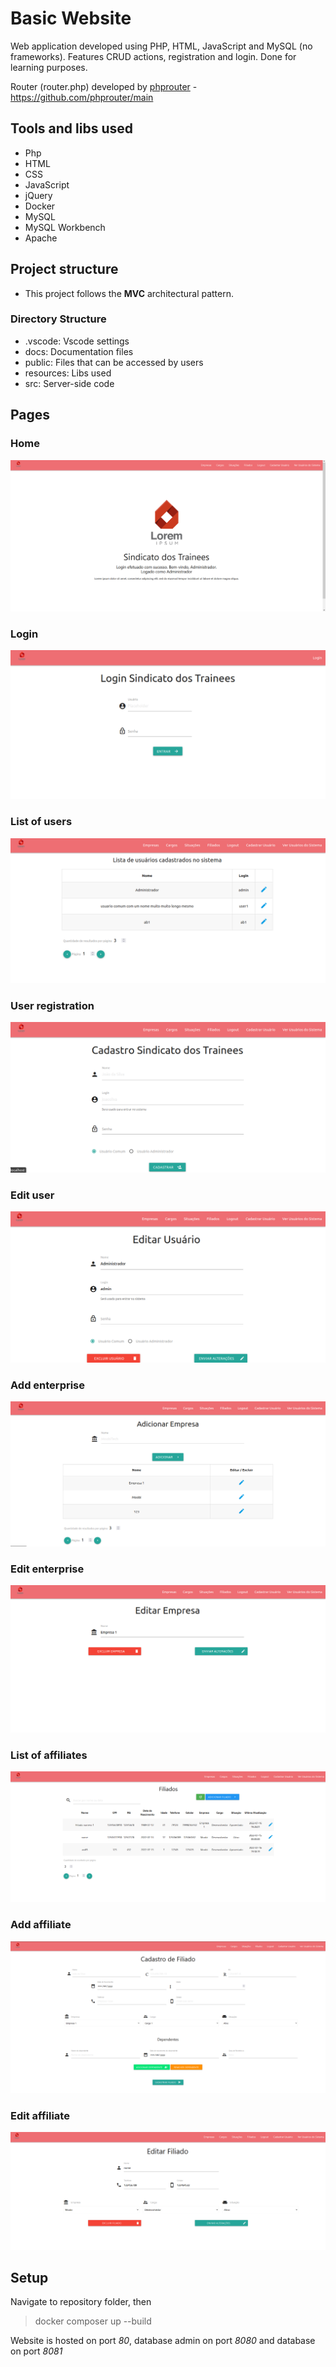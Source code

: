 # Basic Website

Web application developed using PHP, HTML, JavaScript and MySQL (no frameworks). Features CRUD actions, registration and login. Done for learning purposes.

Router (router.php) developed by [phprouter](https://github.com/phprouter) - <https://github.com/phprouter/main>

## Tools and libs used
- Php
- HTML
- CSS
- JavaScript
- jQuery
- Docker
- MySQL
- MySQL Workbench
- Apache

## Project structure
- This project follows the **MVC** architectural pattern.

### Directory Structure
- .vscode: Vscode settings
- docs: Documentation files
- public: Files that can be accessed by users
- resources: Libs used
- src: Server-side code

## Pages
### Home
![Tela HomePage](/docs/img/homepage.png)

### Login
![Tela Login](/docs/img/login.png)

### List of users
![Tela Lista de Usuarios](/docs/img/lista-usuarios.png)

### User registration
![Tela Cadastro Usuario](/docs/img/cadastro-usuario.png)

### Edit user
![Tela Editar Usuario](/docs/img/editar-usuario.png)

### Add enterprise
![Tela Empresas](/docs/img/empresa.png)

### Edit enterprise
![Tela Editar Empresa](/docs/img/editar-empresa.png)

### List of affiliates
![Tela Listar Filiados](/docs/img/filiados.png)

### Add affiliate
![Tela Cadastro Filiado](/docs/img/cadastro-filiado.png)

### Edit affiliate
![Tela Editar Filiado](/docs/img/editar-filiado.png)



## Setup

Navigate to repository folder, then

> docker composer up --build

Website is hosted on port *80*, database admin on port *8080* and database on port *8081*